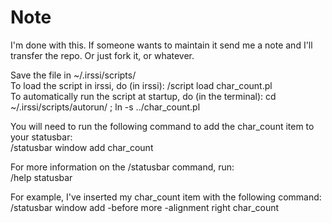 # Note

I'm done with this. If someone wants to maintain it send me a note and I'll transfer the repo. Or just fork it, or whatever.

Save the file in ~/.irssi/scripts/  
To load the script in irssi, do (in irssi): /script load char_count.pl  
To automatically run the script at startup, do (in the terminal): cd ~/.irssi/scripts/autorun/ ; ln -s ../char_count.pl

You will need to run the following command to add the char_count item to your statusbar:  
/statusbar window add char_count

For more information on the /statusbar command, run:  
/help statusbar

For example, I've inserted my char_count item with the following command:  
/statusbar window add -before more -alignment right char_count
